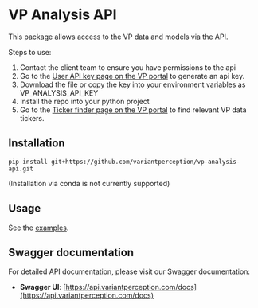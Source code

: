 # VP Analysis API

This package allows access to the VP data and models via the API.

Steps to use:

1. Contact the client team to ensure you have permissions to the api
2. Go to the [User API key page on the VP portal](https://portal.variantperception.com/vp-data-api) to generate an api key.
3. Download the file or copy the key into your environment variables as VP_ANALYSIS_API_KEY
4. Install the repo into your python project
5. Go to the [Ticker finder page on the VP portal](https://portal.variantperception.com/vp-data-api) to find relevant VP data tickers.
   
## Installation
```shell
pip install git+https://github.com/variantperception/vp-analysis-api.git
```
(Installation via conda is not currently supported)

## Usage
See the [examples](./examples).

## Swagger documentation
For detailed API documentation, please visit our Swagger documentation:

- **Swagger UI**: [https://api.variantperception.com/docs](https://api.variantperception.com/docs)
